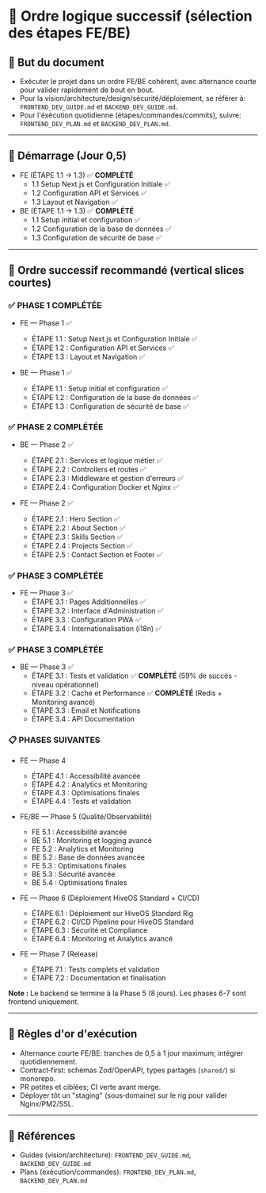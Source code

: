 # 📑 Ordre logique successif (sélection des étapes FE/BE)

## 🎯 But du document
- Exécuter le projet dans un ordre FE/BE cohérent, avec alternance courte pour valider rapidement de bout en bout.
- Pour la vision/architecture/design/sécurité/déploiement, se référer à: `FRONTEND_DEV_GUIDE.md` et `BACKEND_DEV_GUIDE.md`.
- Pour l'éxécution quotidienne (étapes/commandes/commits), suivre: `FRONTEND_DEV_PLAN.md` et `BACKEND_DEV_PLAN.md`.

---

## 🚦 Démarrage (Jour 0,5)
- FE (ÉTAPE 1.1 → 1.3) ✅ **COMPLÉTÉ**
  - 1.1 Setup Next.js et Configuration Initiale ✅
  - 1.2 Configuration API et Services ✅
  - 1.3 Layout et Navigation ✅
- BE (ÉTAPE 1.1 → 1.3) ✅ **COMPLÉTÉ**
  - 1.1 Setup initial et configuration ✅
  - 1.2 Configuration de la base de données ✅
  - 1.3 Configuration de sécurité de base ✅

---

## 🔁 Ordre successif recommandé (vertical slices courtes)

### ✅ PHASE 1 COMPLÉTÉE
- FE — Phase 1 ✅
  - ÉTAPE 1.1 : Setup Next.js et Configuration Initiale ✅
  - ÉTAPE 1.2 : Configuration API et Services ✅
  - ÉTAPE 1.3 : Layout et Navigation ✅

- BE — Phase 1 ✅
  - ÉTAPE 1.1 : Setup initial et configuration ✅
  - ÉTAPE 1.2 : Configuration de la base de données ✅
  - ÉTAPE 1.3 : Configuration de sécurité de base ✅

### ✅ PHASE 2 COMPLÉTÉE
- BE — Phase 2 ✅
  - ÉTAPE 2.1 : Services et logique métier ✅
  - ÉTAPE 2.2 : Controllers et routes ✅
  - ÉTAPE 2.3 : Middleware et gestion d'erreurs ✅
  - ÉTAPE 2.4 : Configuration Docker et Nginx ✅

- FE — Phase 2 ✅
  - ÉTAPE 2.1 : Hero Section ✅
  - ÉTAPE 2.2 : About Section ✅
  - ÉTAPE 2.3 : Skills Section ✅
  - ÉTAPE 2.4 : Projects Section ✅
  - ÉTAPE 2.5 : Contact Section et Footer ✅

### ✅ PHASE 3 COMPLÉTÉE
- FE — Phase 3 ✅
  - ÉTAPE 3.1 : Pages Additionnelles ✅
  - ÉTAPE 3.2 : Interface d'Administration ✅
  - ÉTAPE 3.3 : Configuration PWA ✅
  - ÉTAPE 3.4 : Internationalisation (i18n) ✅

### ✅ PHASE 3 COMPLÉTÉE
- BE — Phase 3 ✅
  - ÉTAPE 3.1 : Tests et validation ✅ **COMPLÉTÉ** (59% de succès - niveau opérationnel)
  - ÉTAPE 3.2 : Cache et Performance ✅ **COMPLÉTÉ** (Redis + Monitoring avancé)
  - ÉTAPE 3.3 : Email et Notifications
  - ÉTAPE 3.4 : API Documentation

### 📋 PHASES SUIVANTES
- FE — Phase 4
  - ÉTAPE 4.1 : Accessibilité avancée
  - ÉTAPE 4.2 : Analytics et Monitoring
  - ÉTAPE 4.3 : Optimisations finales
  - ÉTAPE 4.4 : Tests et validation

- FE/BE — Phase 5 (Qualité/Observabilité)
  - FE 5.1 : Accessibilité avancée
  - BE 5.1 : Monitoring et logging avancé
  - FE 5.2 : Analytics et Monitoring
  - BE 5.2 : Base de données avancée
  - FE 5.3 : Optimisations finales
  - BE 5.3 : Sécurité avancée
  - BE 5.4 : Optimisations finales

- FE — Phase 6 (Déploiement HiveOS Standard + CI/CD)
  - ÉTAPE 6.1 : Déploiement sur HiveOS Standard Rig
  - ÉTAPE 6.2 : CI/CD Pipeline pour HiveOS Standard
  - ÉTAPE 6.3 : Sécurité et Compliance
  - ÉTAPE 6.4 : Monitoring et Analytics avancé

- FE — Phase 7 (Release)
  - ÉTAPE 7.1 : Tests complets et validation
  - ÉTAPE 7.2 : Documentation et finalisation

**Note :** Le backend se termine à la Phase 5 (8 jours). Les phases 6-7 sont frontend uniquement.

---

## 🧭 Règles d'or d'exécution
- Alternance courte FE/BE: tranches de 0,5 à 1 jour maximum; intégrer quotidiennement.
- Contract‑first: schémas Zod/OpenAPI, types partagés (`shared/`) si monorepo.
- PR petites et ciblées; CI verte avant merge.
- Déployer tôt un "staging" (sous‑domaine) sur le rig pour valider Nginx/PM2/SSL.

---

## 🔗 Références
- Guides (vision/architecture): `FRONTEND_DEV_GUIDE.md`, `BACKEND_DEV_GUIDE.md`
- Plans (exécution/commandes): `FRONTEND_DEV_PLAN.md`, `BACKEND_DEV_PLAN.md`

